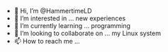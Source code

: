 - 👋 Hi, I’m @HammertimeLD
- 👀 I’m interested in ... new experiences 
- 🌱 I’m currently learning ... programming 
- 💞️ I’m looking to collaborate on ... my Linux system
- 📫 How to reach me ...

<!---
HammertimeLD/HammertimeLD is a ✨ special ✨ repository because its `README.md` (this file) appears on your GitHub profile.
You can click the Preview link to take a look at your changes.
--->
